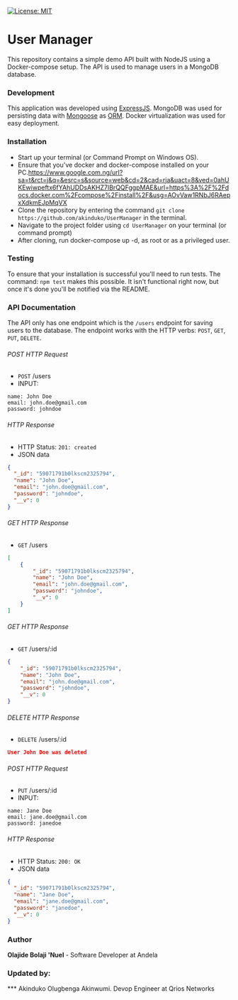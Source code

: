 [![License: MIT](https://img.shields.io/badge/License-MIT-yellow.svg)](https://opensource.org/licenses/MIT)

# User Manager

This repository contains a simple demo API built with NodeJS using a Docker-compose setup.
The API is used to manage users in a MongoDB database.

### Development
This application was developed using [ExpressJS](http://expressjs.com/). MongoDB was used for persisting data with [Mongoose](https://mongoosejs.com/) as [ORM](https://en.wikipedia.org/wiki/Object-relational_mapping). Docker virtualization was used for easy deployment.

### Installation
* Start up your terminal (or Command Prompt on Windows OS).
* Ensure that you've docker and docker-compose installed on your PC.https://www.google.com.ng/url?sa=t&rct=j&q=&esrc=s&source=web&cd=2&cad=rja&uact=8&ved=0ahUKEwiwpeftx6fYAhUDDsAKHZ7IBrQQFggpMAE&url=https%3A%2F%2Fdocs.docker.com%2Fcompose%2Finstall%2F&usg=AOvVaw1RNbJ6RAepxXdkmEJpMqVX
* Clone the repository by entering the command `git clone https://github.com/akinduko/UserManager` in the terminal.
* Navigate to the project folder using `cd UserManager` on your terminal (or command prompt)
* After cloning, run docker-compose up -d, as root or as a privileged user.

### Testing
To ensure that your installation is successful you'll need to run tests.
The command: `npm test` makes this possible. It isn't functional right now, but once it's done you'll be notified via the README.

### API Documentation
The API only has one endpoint which is the `/users` endpoint for saving users to the database. The endpoint works with the HTTP verbs: `POST`, `GET`, `PUT`, `DELETE`.

###### POST HTTP Request
-   `POST` /users
-   INPUT:
```x-form-url-encoded
name: John Doe
email: john.doe@gmail.com
password: johndoe
```

###### HTTP Response

-   HTTP Status: `201: created`
-   JSON data
```json
{
  "_id": "59071791b0lkscm2325794",
  "name": "John Doe",
  "email": "john.doe@gmail.com",
  "password": "johndoe",
  "__v": 0
}
```

###### GET HTTP Response
-   `GET` /users

```json
[
    {
        "_id": "59071791b0lkscm2325794",
        "name": "John Doe",
        "email": "john.doe@gmail.com",
        "password": "johndoe",
        "__v": 0
    }
]
```

###### GET HTTP Response
-   `GET` /users/:id

```json
{
    "_id": "59071791b0lkscm2325794",
    "name": "John Doe",
    "email": "john.doe@gmail.com",
    "password": "johndoe",
    "__v": 0
}
```

###### DELETE HTTP Response
-   `DELETE` /users/:id

```json
User John Doe was deleted
```

###### POST HTTP Request
-   `PUT` /users/:id
-   INPUT:
```x-form-url-encoded
name: Jane Doe
email: jane.doe@gmail.com
password: janedoe
```

###### HTTP Response

-   HTTP Status: `200: OK`
-   JSON data
```json
{
  "_id": "59071791b0lkscm2325794",
  "name": "Jane Doe",
  "email": "jane.doe@gmail.com",
  "password": "janedoe",
  "__v": 0
}
```



### Author
**Olajide Bolaji 'Nuel** - Software Developer at Andela
### Updated by:
*** Akinduko Olugbenga Akinwumi. Devop Engineer at Qrios Networks